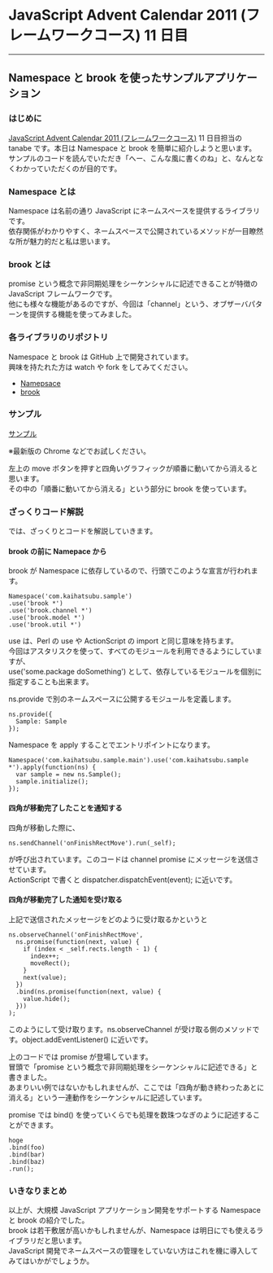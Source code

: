 # JavaScript Advent Calendar 2011 (フレームワークコース) 11 日目
---

## Namespace と brook を使ったサンプルアプリケーション

### はじめに

[JavaScript Advent Calendar 2011 (フレームワークコース)](http://atnd.org/events/21977) 11 日目担当の tanabe です。本日は Namespace と brook を簡単に紹介しようと思います。  
サンプルのコードを読んでいただき「へー、こんな風に書くのね」と、なんとなくわかっていただくのが目的です。  

### Namespace とは

Namespace は名前の通り JavaScript にネームスペースを提供するライブラリです。  
依存関係がわかりやすく、ネームスペースで公開されているメソッドが一目瞭然な所が魅力的だと私は思います。  

### brook とは

promise という概念で非同期処理をシーケンシャルに記述できることが特徴の JavaScript フレームワークです。  
他にも様々な機能があるのですが、今回は「channel」という、オブザーバパターンを提供する機能を使ってみました。  

### 各ライブラリのリポジトリ

Namespace と brook は GitHub 上で開発されています。  
興味を持たれた方は watch や fork をしてみてください。  

* [Namepsace](https://github.com/hirokidaichi/namespace-js)
* [brook](https://github.com/hirokidaichi/brook)

### サンプル

[サンプル](http://tanabe.github.com/Advent-calnedar-2011/)

※最新版の Chrome などでお試しください。

左上の move ボタンを押すと四角いグラフィックが順番に動いてから消えると思います。  
その中の「順番に動いてから消える」という部分に brook を使っています。  

### ざっくりコード解説

では、ざっくりとコードを解説していきます。

#### brook の前に Namepace から

brook が Namespace に依存しているので、行頭でこのような宣言が行われます。

    Namespace('com.kaihatsubu.sample')
    .use('brook *')
    .use('brook.channel *')
    .use('brook.model *')
    .use('brook.util *')

use は、Perl の use や ActionScript の import と同じ意味を持ちます。  
今回はアスタリスクを使って、すべてのモジュールを利用できるようにしていますが、  
use('some.package doSomething') として、依存しているモジュールを個別に指定することも出来ます。  

ns.provide で別のネームスペースに公開するモジュールを定義します。

    ns.provide({
      Sample: Sample
    });

Namespace を apply することでエントリポイントになります。

    Namespace('com.kaihatsubu.sample.main').use('com.kaihatsubu.sample *').apply(function(ns) {
      var sample = new ns.Sample();
      sample.initialize();
    });

#### 四角が移動完了したことを通知する

四角が移動した際に、

    ns.sendChannel('onFinishRectMove').run(_self);

が呼び出されています。このコードは channel promise にメッセージを送信させています。  
ActionScript で書くと dispatcher.dispatchEvent(event); に近いです。  

#### 四角が移動完了した通知を受け取る

上記で送信されたメッセージをどのように受け取るかというと

    ns.observeChannel('onFinishRectMove',
      ns.promise(function(next, value) {
        if (index < _self.rects.length - 1) {
          index++; 
          moveRect();
        }
        next(value);
      })
      .bind(ns.promise(function(next, value) {
        value.hide();
      }))
    );

このようにして受け取ります。ns.observeChannel が受け取る側のメソッドです。object.addEventListener() に近いです。

上のコードでは promise が登場しています。  
冒頭で「promise という概念で非同期処理をシーケンシャルに記述できる」と書きました。  
あまりいい例ではないかもしれませんが、ここでは「四角が動き終わったあとに消える」という一連動作をシーケンシャルに記述しています。  

promise では bind() を使っていくらでも処理を数珠つなぎのように記述することができます。

    hoge
    .bind(foo)
    .bind(bar)
    .bind(baz)
    .run();

### いきなりまとめ

以上が、大規模 JavaScript アプリケーション開発をサポートする Namespace と brook の紹介でした。  
brook は若干敷居が高いかもしれませんが、Namespace は明日にでも使えるライブラリだと思います。  
JavaScript 開発でネームスペースの管理をしていない方はこれを機に導入してみてはいかがでしょうか。  
